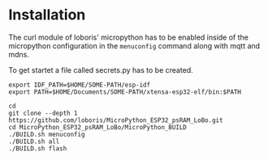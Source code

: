 # Installation

The curl module of loboris' micropython has to be enabled inside of the micropython configuration in the `menuconfig` command along with mqtt and mdns.

To get startet a file called secrets.py has to be created.


    export IDF_PATH=$HOME/SOME-PATH/esp-idf
    export PATH=$HOME/Documents/SOME-PATH/xtensa-esp32-elf/bin:$PATH

    cd
    git clone --depth 1 https://github.com/loboris/MicroPython_ESP32_psRAM_LoBo.git
    cd MicroPython_ESP32_psRAM_LoBo/MicroPython_BUILD
    ./BUILD.sh menuconfig
    ./BUILD.sh all  
    ./BUILD.sh flash
